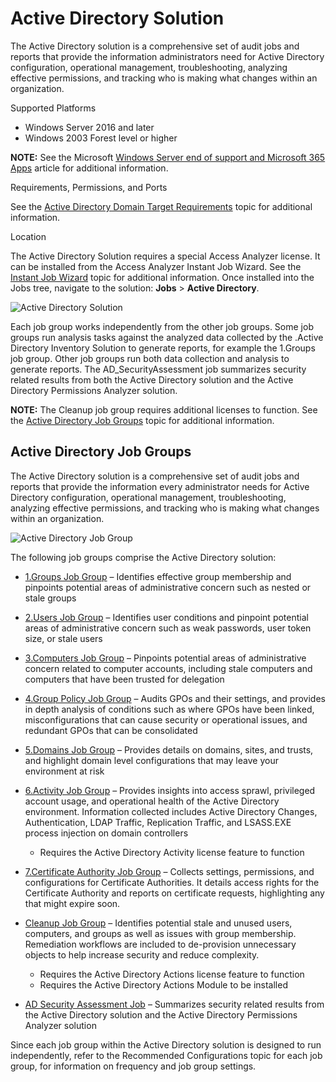 # Active Directory Solution

The Active Directory solution is a comprehensive set of audit jobs and reports that provide the
information administrators need for Active Directory configuration, operational management,
troubleshooting, analyzing effective permissions, and tracking who is making what changes within an
organization.

Supported Platforms

- Windows Server 2016 and later
- Windows 2003 Forest level or higher

**NOTE:** See the Microsoft
[Windows Server end of support and Microsoft 365 Apps](https://learn.microsoft.com/en-us/deployoffice/endofsupport/windows-server-support)
article for additional information.

Requirements, Permissions, and Ports

See the [Active Directory Domain Target Requirements](/docs/accessanalyzer/12.0/config/activedirectory/overview.md)
topic for additional information.

Location

The Active Directory Solution requires a special Access Analyzer license. It can be installed from
the Access Analyzer Instant Job Wizard. See the
[Instant Job Wizard](/docs/accessanalyzer/12.0/admin/jobs/instantjobs/overview.md) topic for additional information.
Once installed into the Jobs tree, navigate to the solution: **Jobs** > **Active Directory**.

![Active Directory Solution](/img/product_docs/accessanalyzer/solutions/activedirectory/solutionoverview.webp)

Each job group works independently from the other job groups. Some job groups run analysis tasks
against the analyzed data collected by the .Active Directory Inventory Solution to generate reports,
for example the 1.Groups job group. Other job groups run both data collection and analysis to
generate reports. The AD_SecurityAssessment job summarizes security related results from both the
Active Directory solution and the Active Directory Permissions Analyzer solution.

**NOTE:** The Cleanup job group requires additional licenses to function. See the
[Active Directory Job Groups](#active-directory-job-groups) topic for additional information.

## Active Directory Job Groups

The Active Directory solution is a comprehensive set of audit jobs and reports that provide the
information every administrator needs for Active Directory configuration, operational management,
troubleshooting, analyzing effective permissions, and tracking who is making what changes within an
organization.

![Active Directory Job Group](/img/product_docs/accessanalyzer/solutions/activedirectory/adsolutionjobgroup.webp)

The following job groups comprise the Active Directory solution:

- [1.Groups Job Group](/docs/accessanalyzer/12.0/solutions/activedirectory/groups/overview.md) – Identifies effective group membership and pinpoints
  potential areas of administrative concern such as nested or stale groups
- [2.Users Job Group](/docs/accessanalyzer/12.0/solutions/activedirectory/users/overview.md) – Identifies user conditions and pinpoint potential areas
  of administrative concern such as weak passwords, user token size, or stale users
- [3.Computers Job Group](/docs/accessanalyzer/12.0/solutions/activedirectory/computers/overview.md) – Pinpoints potential areas of administrative
  concern related to computer accounts, including stale computers and computers that have been
  trusted for delegation
- [4.Group Policy Job Group](/docs/accessanalyzer/12.0/solutions/activedirectory/grouppolicy/overview.md) – Audits GPOs and their settings, and provides
  in depth analysis of conditions such as where GPOs have been linked, misconfigurations that can
  cause security or operational issues, and redundant GPOs that can be consolidated
- [5.Domains Job Group](/docs/accessanalyzer/12.0/solutions/activedirectory/domains/overview.md) – Provides details on domains, sites, and trusts, and
  highlight domain level configurations that may leave your environment at risk
- [6.Activity Job Group](/docs/accessanalyzer/12.0/solutions/activedirectory/activity/overview.md) – Provides insights into access sprawl, privileged
  account usage, and operational health of the Active Directory environment. Information collected
  includes Active Directory Changes, Authentication, LDAP Traffic, Replication Traffic, and
  LSASS.EXE process injection on domain controllers

    - Requires the Active Directory Activity license feature to function

- [7.Certificate Authority Job Group](/docs/accessanalyzer/12.0/solutions/activedirectory/certificateauthority/overview.md) – Collects settings,
  permissions, and configurations for Certificate Authorities. It details access rights for the
  Certificate Authority and reports on certificate requests, highlighting any that might expire
  soon.
- [Cleanup Job Group](/docs/accessanalyzer/12.0/solutions/activedirectory/cleanup/overview.md) – Identifies potential stale and unused users, computers,
  and groups as well as issues with group membership. Remediation workflows are included to
  de-provision unnecessary objects to help increase security and reduce complexity.

    - Requires the Active Directory Actions license feature to function
    - Requires the Active Directory Actions Module to be installed

- [AD Security Assessment Job](/docs/accessanalyzer/12.0/solutions/activedirectory/ad_securityassessment.md) – Summarizes security related results from
  the Active Directory solution and the Active Directory Permissions Analyzer solution

Since each job group within the Active Directory solution is designed to run independently, refer to
the Recommended Configurations topic for each job group, for information on frequency and job group
settings.

